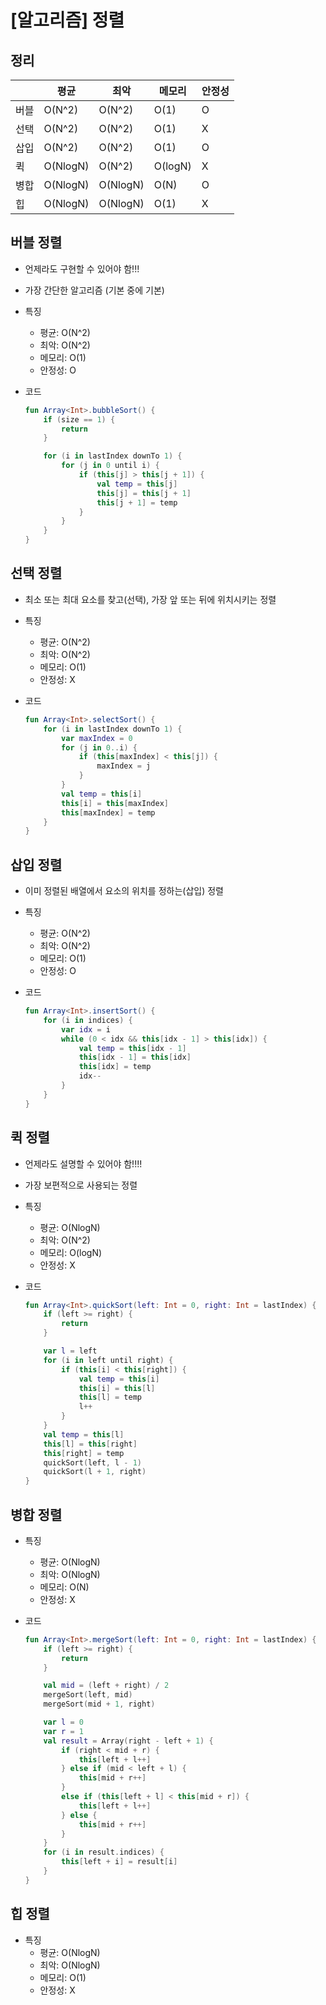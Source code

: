# [알고리즘] 정렬

## 정리

||평균|최악|메모리|안정성|
|---|---|---|---|---|
|버블|O(N^2)|O(N^2)|O(1)|O|
|선택|O(N^2)|O(N^2)|O(1)|X|
|삽입|O(N^2)|O(N^2)|O(1)|O|
|퀵|O(NlogN)|O(N^2)|O(logN)|X|
|병합|O(NlogN)|O(NlogN)|O(N)|O|
|힙|O(NlogN)|O(NlogN)|O(1)|X|

## 버블 정렬

- 언제라도 구현할 수 있어야 함!!!
- 가장 간단한 알고리즘 (기본 중에 기본)
- 특징
    - 평균: O(N^2)
    - 최악: O(N^2)
    - 메모리: O(1)
    - 안정성: O
- 코드
    
    ```kotlin
    fun Array<Int>.bubbleSort() {
        if (size == 1) {
            return
        }
    
        for (i in lastIndex downTo 1) {
            for (j in 0 until i) {
                if (this[j] > this[j + 1]) {
                    val temp = this[j]
                    this[j] = this[j + 1]
                    this[j + 1] = temp
                }
            }
        }
    }
    ```


## 선택 정렬

- 최소 또는 최대 요소를 찾고(선택), 가장 앞 또는 뒤에 위치시키는 정렬
- 특징
    - 평균: O(N^2)
    - 최악: O(N^2)
    - 메모리: O(1)
    - 안정성: X
- 코드
    
    ```kotlin
    fun Array<Int>.selectSort() {
        for (i in lastIndex downTo 1) {
            var maxIndex = 0
            for (j in 0..i) {
                if (this[maxIndex] < this[j]) {
                    maxIndex = j
                }
            }
            val temp = this[i]
            this[i] = this[maxIndex]
            this[maxIndex] = temp
        }
    }
    ```
    

## 삽입 정렬

- 이미 정렬된 배열에서 요소의 위치를 정하는(삽입) 정렬
- 특징
    - 평균: O(N^2)
    - 최악: O(N^2)
    - 메모리: O(1)
    - 안정성: O
- 코드
    
    ```kotlin
    fun Array<Int>.insertSort() {
        for (i in indices) {
            var idx = i
            while (0 < idx && this[idx - 1] > this[idx]) {
                val temp = this[idx - 1]
                this[idx - 1] = this[idx]
                this[idx] = temp
                idx--
            }
        }
    }
    ```
    

## 퀵 정렬

- 언제라도 설명할 수 있어야 함!!!!
- 가장 보편적으로 사용되는 정렬
- 특징
    - 평균: O(NlogN)
    - 최악: O(N^2)
    - 메모리: O(logN)
    - 안정성: X
- 코드
    
    ```kotlin
    fun Array<Int>.quickSort(left: Int = 0, right: Int = lastIndex) {
        if (left >= right) {
            return
        }
    
        var l = left
        for (i in left until right) {
            if (this[i] < this[right]) {
                val temp = this[i]
                this[i] = this[l]
                this[l] = temp
                l++
            }
        }
        val temp = this[l]
        this[l] = this[right]
        this[right] = temp
        quickSort(left, l - 1)
        quickSort(l + 1, right)
    }
    ```
    

## 병합 정렬

- 특징
    - 평균: O(NlogN)
    - 최악: O(NlogN)
    - 메모리: O(N)
    - 안정성: X
- 코드
    
    ```kotlin
    fun Array<Int>.mergeSort(left: Int = 0, right: Int = lastIndex) {
        if (left >= right) {
            return
        }
    
        val mid = (left + right) / 2
        mergeSort(left, mid)
        mergeSort(mid + 1, right)
    
        var l = 0
        var r = 1
        val result = Array(right - left + 1) {
            if (right < mid + r) {
                this[left + l++]
            } else if (mid < left + l) {
                this[mid + r++]
            }
            else if (this[left + l] < this[mid + r]) {
                this[left + l++]
            } else {
                this[mid + r++]
            }
        }
        for (i in result.indices) {
            this[left + i] = result[i]
        }
    }
    ```
    

## 힙 정렬

- 특징
    - 평균: O(NlogN)
    - 최악: O(NlogN)
    - 메모리: O(1)
    - 안정성: X